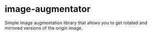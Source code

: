 # image-augmentator
Simple image augmentation library that allows you to get rotated and mirrored versions of the origin image.
